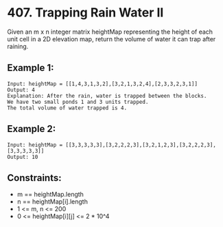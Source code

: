 # 407. Trapping Rain Water II

Given an m x n integer matrix heightMap representing the height of each unit cell in a 2D elevation map, return the volume of water it can trap after raining.

## Example 1:

```
Input: heightMap = [[1,4,3,1,3,2],[3,2,1,3,2,4],[2,3,3,2,3,1]]
Output: 4
Explanation: After the rain, water is trapped between the blocks.
We have two small ponds 1 and 3 units trapped.
The total volume of water trapped is 4.
```

## Example 2:

```
Input: heightMap = [[3,3,3,3,3],[3,2,2,2,3],[3,2,1,2,3],[3,2,2,2,3],[3,3,3,3,3]]
Output: 10
```

## Constraints:

- m == heightMap.length
- n == heightMap[i].length
- 1 <= m, n <= 200
- 0 <= heightMap[i][j] <= 2 \* 10^4
